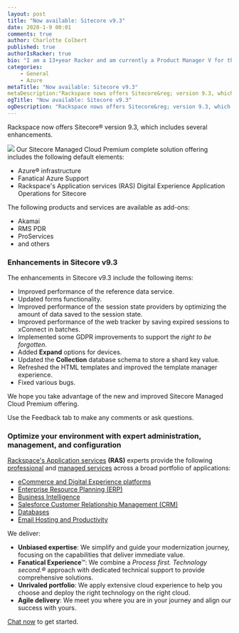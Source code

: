 ```yaml
---
layout: post
title: "Now available: Sitecore v9.3"
date: 2020-1-9 00:01
comments: true
author: Charlotte Colbert
published: true
authorIsRacker: true
bio: "I am a 13+year Racker and am currently a Product Manager V for the RAS Digital experience portfolio."
categories:
    - General
    - Azure
metaTitle: "Now available: Sitecore v9.3"
metaDescription:"Rackspace nows offers Sitecore&reg; version 9.3, which includes several enhancements."
ogTitle: "Now available: Sitecore v9.3"
ogDescription: "Rackspace nows offers Sitecore&reg; version 9.3, which includes several enhancements."
---
```


Rackspace now offers Sitecore&reg; version 9.3, which includes several enhancements.

<!-- more -->

<img class="blog-post right" src="{% asset_path 2020-1-9-now-available-sitecore-v9.3/sitecore_logo.png %}"/> Our
Sitecore Managed Cloud Premium complete solution offering includes the
following default elements:

- Azure&reg; infrastructure
- Fanatical Azure Support
- Rackspace's Application services (RAS) Digital Experience Application Operations
  for Sitecore

The following products and services are available as add-ons:

- Akamai
- RMS PDR
- ProServices
- and others
  
### Enhancements in Sitecore v9.3

The enhancements in Sitecore v9.3 include the following items:

- Improved performance of the reference data service.
- Updated forms functionality.
- Improved performance of the session state providers​ by optimizing the amount of data
  saved to the session state.
- Improved performance of the web tracker by saving expired sessions to xConnect in 
  batches.
- Implemented some GDPR improvements to support the *right to be forgotten*.
- Added **Expand** options for devices.
- Updated the **Collection** database schema to store a shard key value.
- Refreshed the HTML templates and improved the template manager experience.
- Fixed various bugs.

We hope you take advantage of the new and improved Sitecore Managed Cloud Premium offering.

Use the Feedback tab to make any comments or ask questions.

### Optimize your environment with expert administration, management, and configuration

[Rackspace's Application services](https://www.rackspace.com/application-management/managed-services)
**(RAS)** experts provide the following [professional](https://www.rackspace.com/application-management/professional-services)
and
[managed services](https://www.rackspace.com/application-management/managed-services) across
a broad portfolio of applications:

- [eCommerce and Digital Experience platforms](https://www.rackspace.com/ecommerce-digital-experience)
- [Enterprise Resource Planning (ERP)](https://www.rackspace.com/erp)
- [Business Intelligence](https://www.rackspace.com/business-intelligence)
- [Salesforce Customer Relationship Management (CRM)](https://www.rackspace.com/salesforce-managed-services)
- [Databases](https://www.rackspace.com/dba-services)
- [Email Hosting and Productivity](https://www.rackspace.com/email-hosting)

We deliver:

- **Unbiased expertise**: We simplify and guide your modernization journey,
focusing on the capabilities that deliver immediate value.
- **Fanatical Experience**&trade;: We combine a *Process first. Technology second.&reg;*
approach with dedicated technical support to provide comprehensive solutions.
- **Unrivaled portfolio**: We apply extensive cloud experience to help you
choose and deploy the right technology on the right cloud.
- **Agile delivery**: We meet you where you are in your journey and align
our success with yours.

[Chat now](https://www.rackspace.com/#chat) to get started.
